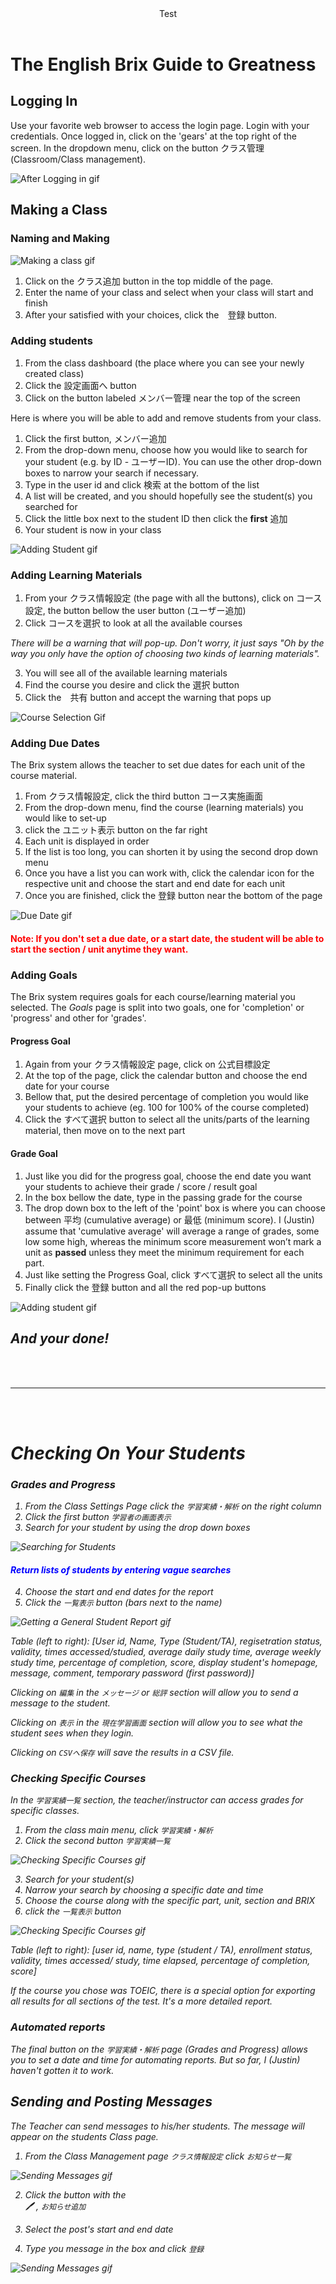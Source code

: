 <header><div style="align-text: center;">Test</div></header>

# The English Brix Guide to Greatness 

## Logging In

Use your favorite web browser to access the login page. Login with your credentials. Once logged in, click on the 'gears' at the top right of the screen. In the dropdown menu, click on the button クラス管理 (Classroom/Class management).

![After Logging in gif](/docs/assets/Brix-After-Login.gif)

## Making a Class

### Naming and Making


![Making a class gif](/docs/assets/Brix-Make-Class.gif)

1. Click on the クラス追加 button in the top middle of the page.
2. Enter the name of your class and select when your class will start and finish
3. After your satisfied with your choices, click the　登録 button.

### Adding students

1. From the class dashboard (the place where you can see your newly created class)
2. Click the 設定画面へ button
3. Click on the button labeled メンバー管理 near the top of the screen

Here is where you will be able to add and remove students from your class.

1. Click the first button, メンバー追加
2. From the drop-down menu, choose how you would like to search for your student (e.g. by ID - ユーザーID). You can use the other drop-down boxes to narrow your search if necessary.
3. Type in the user id and click 検索 at the bottom of the list
4. A list will be created, and you should hopefully see the student(s) you searched for
5. Click the little box next to the student ID then click the **first** 追加
6. Your student is now in your class

![Adding Student gif](/docs/assets/Brix-Add-Student.gif)

### Adding Learning Materials

1. From your クラス情報設定 (the page with all the buttons), click on コース設定, the button bellow the user button (ユーザー追加)
2. Click コースを選択 to look at all the available courses

_There will be a warning that will pop-up. Don't worry, it just says "Oh by the way you only have the option of choosing two kinds of learning materials"._


3. You will see all of the available learning materials 
4. Find the course you desire and click the 選択 button
5. Click the　共有 button and accept the warning that pops up

![Course Selection Gif](/docs/assets/Brix-Course-Selection.gif)


### Adding Due Dates

The Brix system allows the teacher to set due dates for each unit of the course material. 

1. From クラス情報設定, click the third button コース実施画面
2. From the drop-down menu, find the course (learning materials) you would like to set-up
3. click the ユニット表示 button on the far right
4. Each unit is displayed in order 
5. If the list is too long, you can shorten it by using the second drop down menu 
6. Once you have a list you can work with, click the calendar icon for the respective unit and choose the start and end date for each unit 
7. Once you are finished, click the 登録 button near the bottom of the page

![Due Date gif](/docs/assets/Brix-Unit-Due-Date.gif)

<h4 style="font-weight: bold; color: red;"> Note: If you don't set a due date, or a start date, the student will be able to start the section / unit anytime they want.</h4>


### Adding Goals

The Brix system requires goals for each course/learning material you selected. The _Goals_ page is split into two goals, one for 'completion' or 'progress' and other for 'grades'.

#### Progress Goal

1. Again from your クラス情報設定 page, click on 公式目標設定
2. At the top of the page, click the calendar button and choose the end date for your course
3. Bellow that, put the desired percentage of completion you would like your students to achieve (eg. 100 for 100% of the course completed)
4. Click the すべて選択 button to select all the units/parts of the learning material, then move on to the next part


#### Grade Goal

1. Just like you did for the progress goal, choose the end date you want your students to achieve their grade / score / result goal
2. In the box bellow the date, type in the passing grade for the course 
3. The drop down box to the left of the 'point' box is where you can choose between 平均 (cumulative average) or 最低 (minimum score). I (Justin) assume that 'cumulative average' will average a range of grades, some low some high, whereas the minimum score measurement won’t mark a unit as **passed** unless they meet the minimum requirement for each part. 
4. Just like setting the Progress Goal, click すべて選択 to select all the units
5. Finally click the 登録 button and all the red pop-up buttons


![Adding student gif](/docs/assets/Brix-Course-Goals.gif)


## <i>And your done!<i>

<br>
<br>
<hr>
<br>
<br>

# Checking On Your Students


### Grades and Progress

1. From the Class Settings Page click the `学習実績・解析` on the right column 
2. Click the first button `学習者の画面表示`
3. Search for your student by using the drop down boxes

![Searching for Students](/docs/assets/General-Grades-Menu-Nav.gif)

<h4 style="font-weight: bold; color: blue;">Return lists of students by entering vague searches</h4>

4. Choose the start and end dates for the report
5. Click the `一覧表示` button (bars next to the name)

![Getting a General Student Report gif](/docs/assets/General-Grades-Searching.gif)

<i>Table (left to right): [User id, Name, Type (Student/TA), regisetration status, validity, times accessed/studied, average daily study time, average weekly study time, percentage of completion, score, display student's homepage, message, comment, temporary password (first password)] </i>

Clicking on `編集` in the `メッセージ` or `総評` section will allow you to send a message to the student.

Clicking on `表示` in the `現在学習画面` section will allow you to see what the student sees when they login.

Clicking on `CSVへ保存` will save the results in a CSV file.

### Checking Specific Courses

In the `学習実績一覧` section, the teacher/instructor can access grades for specific classes.

1. From the class main menu, click `学習実績・解析`
2. Click the second button `学習実績一覧`

![Checking Specific Courses gif](/docs/assets/Specific-Grades-Menu-Nav.gif)

3. Search for your student(s)
4. Narrow your search by choosing a specific date and time
5. Choose the course along with the specific part, unit, section and BRIX
6. click the `一覧表示` button 

![Checking Specific Courses gif](/docs/assets/Specific-Grades-Searching.gif)

Table (left to right): [user id, name, type (student / TA), enrollment status, validity, times accessed/ study, time elapsed, percentage of completion, score]

If the course you chose was TOEIC, there is a special option for exporting all results for all sections of the test. It's a more detailed report.


### Automated reports

The final button on the `学習実績・解析` page (Grades and Progress) allows you to set a date and time for automating reports. But so far, I (Justin) haven't gotten it to work.

## Sending and Posting Messages

The Teacher can send messages to his/her students. The message will appear on the students Class page.

1. From the Class Management page `クラス情報設定` click `お知らせ一覧`

![Sending Messages gif](/docs/assets/Messages-Menu-Nav.gif)

2. Click the button with the  
🖊️ , `お知らせ追加`


3. Select the post's start and end date
4. Type you message in the box and click `登録`


![Sending Messages gif](/docs/assets/Messages-Make.gif)